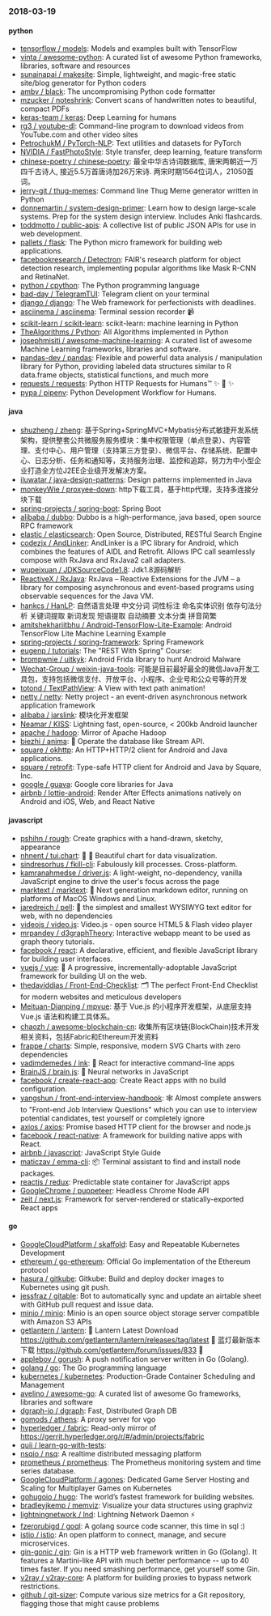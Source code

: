 ### 2018-03-19

#### python
* [tensorflow / models](https://github.com/tensorflow/models): Models and examples built with TensorFlow
* [vinta / awesome-python](https://github.com/vinta/awesome-python): A curated list of awesome Python frameworks, libraries, software and resources
* [sunainapai / makesite](https://github.com/sunainapai/makesite): Simple, lightweight, and magic-free static site/blog generator for Python coders
* [ambv / black](https://github.com/ambv/black): The uncompromising Python code formatter
* [mzucker / noteshrink](https://github.com/mzucker/noteshrink): Convert scans of handwritten notes to beautiful, compact PDFs
* [keras-team / keras](https://github.com/keras-team/keras): Deep Learning for humans
* [rg3 / youtube-dl](https://github.com/rg3/youtube-dl): Command-line program to download videos from YouTube.com and other video sites
* [PetrochukM / PyTorch-NLP](https://github.com/PetrochukM/PyTorch-NLP): Text utilities and datasets for PyTorch
* [NVIDIA / FastPhotoStyle](https://github.com/NVIDIA/FastPhotoStyle): Style transfer, deep learning, feature transform
* [chinese-poetry / chinese-poetry](https://github.com/chinese-poetry/chinese-poetry): 最全中华古诗词数据库, 唐宋两朝近一万四千古诗人, 接近5.5万首唐诗加26万宋诗. 两宋时期1564位词人，21050首词。
* [jerry-git / thug-memes](https://github.com/jerry-git/thug-memes): Command line Thug Meme generator written in Python
* [donnemartin / system-design-primer](https://github.com/donnemartin/system-design-primer): Learn how to design large-scale systems. Prep for the system design interview. Includes Anki flashcards.
* [toddmotto / public-apis](https://github.com/toddmotto/public-apis): A collective list of public JSON APIs for use in web development.
* [pallets / flask](https://github.com/pallets/flask): The Python micro framework for building web applications.
* [facebookresearch / Detectron](https://github.com/facebookresearch/Detectron): FAIR's research platform for object detection research, implementing popular algorithms like Mask R-CNN and RetinaNet.
* [python / cpython](https://github.com/python/cpython): The Python programming language
* [bad-day / TelegramTUI](https://github.com/bad-day/TelegramTUI): Telegram client on your terminal
* [django / django](https://github.com/django/django): The Web framework for perfectionists with deadlines.
* [asciinema / asciinema](https://github.com/asciinema/asciinema): Terminal session recorder 📹
* [scikit-learn / scikit-learn](https://github.com/scikit-learn/scikit-learn): scikit-learn: machine learning in Python
* [TheAlgorithms / Python](https://github.com/TheAlgorithms/Python): All Algorithms implemented in Python
* [josephmisiti / awesome-machine-learning](https://github.com/josephmisiti/awesome-machine-learning): A curated list of awesome Machine Learning frameworks, libraries and software.
* [pandas-dev / pandas](https://github.com/pandas-dev/pandas): Flexible and powerful data analysis / manipulation library for Python, providing labeled data structures similar to R data.frame objects, statistical functions, and much more
* [requests / requests](https://github.com/requests/requests): Python HTTP Requests for Humans™ ✨ 🍰 ✨
* [pypa / pipenv](https://github.com/pypa/pipenv): Python Development Workflow for Humans.

#### java
* [shuzheng / zheng](https://github.com/shuzheng/zheng): 基于Spring+SpringMVC+Mybatis分布式敏捷开发系统架构，提供整套公共微服务服务模块：集中权限管理（单点登录）、内容管理、支付中心、用户管理（支持第三方登录）、微信平台、存储系统、配置中心、日志分析、任务和通知等，支持服务治理、监控和追踪，努力为中小型企业打造全方位J2EE企业级开发解决方案。
* [iluwatar / java-design-patterns](https://github.com/iluwatar/java-design-patterns): Design patterns implemented in Java
* [monkeyWie / proxyee-down](https://github.com/monkeyWie/proxyee-down): http下载工具，基于http代理，支持多连接分块下载
* [spring-projects / spring-boot](https://github.com/spring-projects/spring-boot): Spring Boot
* [alibaba / dubbo](https://github.com/alibaba/dubbo): Dubbo is a high-performance, java based, open source RPC framework
* [elastic / elasticsearch](https://github.com/elastic/elasticsearch): Open Source, Distributed, RESTful Search Engine
* [codezjx / AndLinker](https://github.com/codezjx/AndLinker): AndLinker is a IPC library for Android, which combines the features of AIDL and Retrofit. Allows IPC call seamlessly compose with RxJava and RxJava2 call adapters.
* [wupeixuan / JDKSourceCode1.8](https://github.com/wupeixuan/JDKSourceCode1.8): Jdk1.8源码解析
* [ReactiveX / RxJava](https://github.com/ReactiveX/RxJava): RxJava – Reactive Extensions for the JVM – a library for composing asynchronous and event-based programs using observable sequences for the Java VM.
* [hankcs / HanLP](https://github.com/hankcs/HanLP): 自然语言处理 中文分词 词性标注 命名实体识别 依存句法分析 关键词提取 新词发现 短语提取 自动摘要 文本分类 拼音简繁
* [amitshekhariitbhu / Android-TensorFlow-Lite-Example](https://github.com/amitshekhariitbhu/Android-TensorFlow-Lite-Example): Android TensorFlow Lite Machine Learning Example
* [spring-projects / spring-framework](https://github.com/spring-projects/spring-framework): Spring Framework
* [eugenp / tutorials](https://github.com/eugenp/tutorials): The "REST With Spring" Course:
* [brompwnie / uitkyk](https://github.com/brompwnie/uitkyk): Android Frida library to hunt Android Malware
* [Wechat-Group / weixin-java-tools](https://github.com/Wechat-Group/weixin-java-tools): 可能是目前最好最全的微信Java开发工具包，支持包括微信支付、开放平台、小程序、企业号和公众号等的开发
* [totond / TextPathView](https://github.com/totond/TextPathView): A View with text path animation!
* [netty / netty](https://github.com/netty/netty): Netty project - an event-driven asynchronous network application framework
* [alibaba / jarslink](https://github.com/alibaba/jarslink): 模块化开发框架
* [Neamar / KISS](https://github.com/Neamar/KISS): Lightning fast, open-source, < 200kb Android launcher
* [apache / hadoop](https://github.com/apache/hadoop): Mirror of Apache Hadoop
* [biezhi / anima](https://github.com/biezhi/anima): 🍶 Operate the database like Stream API.
* [square / okhttp](https://github.com/square/okhttp): An HTTP+HTTP/2 client for Android and Java applications.
* [square / retrofit](https://github.com/square/retrofit): Type-safe HTTP client for Android and Java by Square, Inc.
* [google / guava](https://github.com/google/guava): Google core libraries for Java
* [airbnb / lottie-android](https://github.com/airbnb/lottie-android): Render After Effects animations natively on Android and iOS, Web, and React Native

#### javascript
* [pshihn / rough](https://github.com/pshihn/rough): Create graphics with a hand-drawn, sketchy, appearance
* [nhnent / tui.chart](https://github.com/nhnent/tui.chart): 🍞 🍯 Beautiful chart for data visualization.
* [sindresorhus / fkill-cli](https://github.com/sindresorhus/fkill-cli): Fabulously kill processes. Cross-platform.
* [kamranahmedse / driver.js](https://github.com/kamranahmedse/driver.js): A light-weight, no-dependency, vanilla JavaScript engine to drive the user's focus across the page
* [marktext / marktext](https://github.com/marktext/marktext): 📝 Next generation markdown editor, running on platforms of MacOS Windows and Linux.
* [jaredreich / pell](https://github.com/jaredreich/pell): 📝 the simplest and smallest WYSIWYG text editor for web, with no dependencies
* [videojs / video.js](https://github.com/videojs/video.js): Video.js - open source HTML5 & Flash video player
* [mrpandey / d3graphTheory](https://github.com/mrpandey/d3graphTheory): Interactive webapp meant to be used as graph theory tutorials.
* [facebook / react](https://github.com/facebook/react): A declarative, efficient, and flexible JavaScript library for building user interfaces.
* [vuejs / vue](https://github.com/vuejs/vue): 🖖 A progressive, incrementally-adoptable JavaScript framework for building UI on the web.
* [thedaviddias / Front-End-Checklist](https://github.com/thedaviddias/Front-End-Checklist): 🗂 The perfect Front-End Checklist for modern websites and meticulous developers
* [Meituan-Dianping / mpvue](https://github.com/Meituan-Dianping/mpvue): 基于 Vue.js 的小程序开发框架，从底层支持 Vue.js 语法和构建工具体系。
* [chaozh / awesome-blockchain-cn](https://github.com/chaozh/awesome-blockchain-cn): 收集所有区块链(BlockChain)技术开发相关资料，包括Fabric和Ethereum开发资料
* [frappe / charts](https://github.com/frappe/charts): Simple, responsive, modern SVG Charts with zero dependencies
* [vadimdemedes / ink](https://github.com/vadimdemedes/ink): 🌈 React for interactive command-line apps
* [BrainJS / brain.js](https://github.com/BrainJS/brain.js): 🤖 Neural networks in JavaScript
* [facebook / create-react-app](https://github.com/facebook/create-react-app): Create React apps with no build configuration.
* [yangshun / front-end-interview-handbook](https://github.com/yangshun/front-end-interview-handbook): 🕸 Almost complete answers to "Front-end Job Interview Questions" which you can use to interview potential candidates, test yourself or completely ignore
* [axios / axios](https://github.com/axios/axios): Promise based HTTP client for the browser and node.js
* [facebook / react-native](https://github.com/facebook/react-native): A framework for building native apps with React.
* [airbnb / javascript](https://github.com/airbnb/javascript): JavaScript Style Guide
* [maticzav / emma-cli](https://github.com/maticzav/emma-cli): 📦 Terminal assistant to find and install node packages.
* [reactjs / redux](https://github.com/reactjs/redux): Predictable state container for JavaScript apps
* [GoogleChrome / puppeteer](https://github.com/GoogleChrome/puppeteer): Headless Chrome Node API
* [zeit / next.js](https://github.com/zeit/next.js): Framework for server-rendered or statically-exported React apps

#### go
* [GoogleCloudPlatform / skaffold](https://github.com/GoogleCloudPlatform/skaffold): Easy and Repeatable Kubernetes Development
* [ethereum / go-ethereum](https://github.com/ethereum/go-ethereum): Official Go implementation of the Ethereum protocol
* [hasura / gitkube](https://github.com/hasura/gitkube): Gitkube: Build and deploy docker images to Kubernetes using git push.
* [jessfraz / gitable](https://github.com/jessfraz/gitable): Bot to automatically sync and update an airtable sheet with GitHub pull request and issue data.
* [minio / minio](https://github.com/minio/minio): Minio is an open source object storage server compatible with Amazon S3 APIs
* [getlantern / lantern](https://github.com/getlantern/lantern): 🔴 Lantern Latest Download https://github.com/getlantern/lantern/releases/tag/latest 🔴 蓝灯最新版本下载 https://github.com/getlantern/forum/issues/833 🔴
* [appleboy / gorush](https://github.com/appleboy/gorush): A push notification server written in Go (Golang).
* [golang / go](https://github.com/golang/go): The Go programming language
* [kubernetes / kubernetes](https://github.com/kubernetes/kubernetes): Production-Grade Container Scheduling and Management
* [avelino / awesome-go](https://github.com/avelino/awesome-go): A curated list of awesome Go frameworks, libraries and software
* [dgraph-io / dgraph](https://github.com/dgraph-io/dgraph): Fast, Distributed Graph DB
* [gomods / athens](https://github.com/gomods/athens): A proxy server for vgo
* [hyperledger / fabric](https://github.com/hyperledger/fabric): Read-only mirror of https://gerrit.hyperledger.org/r/#/admin/projects/fabric
* [quii / learn-go-with-tests](https://github.com/quii/learn-go-with-tests): 
* [nsqio / nsq](https://github.com/nsqio/nsq): A realtime distributed messaging platform
* [prometheus / prometheus](https://github.com/prometheus/prometheus): The Prometheus monitoring system and time series database.
* [GoogleCloudPlatform / agones](https://github.com/GoogleCloudPlatform/agones): Dedicated Game Server Hosting and Scaling for Multiplayer Games on Kubernetes
* [gohugoio / hugo](https://github.com/gohugoio/hugo): The world’s fastest framework for building websites.
* [bradleyjkemp / memviz](https://github.com/bradleyjkemp/memviz): Visualize your data structures using graphviz
* [lightningnetwork / lnd](https://github.com/lightningnetwork/lnd): Lightning Network Daemon ⚡️
* [fzerorubigd / goql](https://github.com/fzerorubigd/goql): A golang source code scanner, this time in sql :)
* [istio / istio](https://github.com/istio/istio): An open platform to connect, manage, and secure microservices.
* [gin-gonic / gin](https://github.com/gin-gonic/gin): Gin is a HTTP web framework written in Go (Golang). It features a Martini-like API with much better performance -- up to 40 times faster. If you need smashing performance, get yourself some Gin.
* [v2ray / v2ray-core](https://github.com/v2ray/v2ray-core): A platform for building proxies to bypass network restrictions.
* [github / git-sizer](https://github.com/github/git-sizer): Compute various size metrics for a Git repository, flagging those that might cause problems
